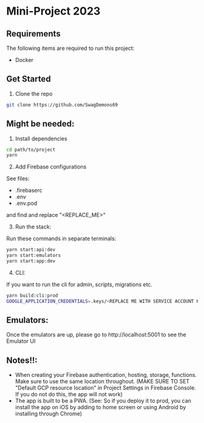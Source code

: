 # Mini-Project 2023

## Requirements

The following items are required to run this project:

- Docker


## Get Started


1. Clone the repo

```sh
git clone https://github.com/SwagDemons69
```
## Might be needed:

1. Install dependencies

```sh
cd path/to/project
yarn
```

2. Add Firebase configurations

See files:

- .firebaserc
- .env
- .env.pod

and find and replace "<REPLACE_ME>"

3. Run the stack:

Run these commands in separate terminals:

```sh
yarn start:api:dev
yarn start:emulators
yarn start:app:dev
```

4. CLI:

If you want to run the cli for admin, scripts, migrations etc.

```sh
yarn build:cli:prod
GOOGLE_APPLICATION_CREDENTIALS=.keys/<REPLACE ME WITH SERVICE ACCOUNT KEY.json> FIRESTORE_EMULATOR_HOST=localhost:5003 node dist/apps/cli/main.js <REPLACE ME WITH COMMAND>
```

## Emulators:

Once the emulators are up, please go to http://localhost:5001 to see the Emulator UI

## Notes!!:

- When creating your Firebase authentication, hosting, storage, functions. Make sure to use the same location throughout. (MAKE SURE TO SET "Default GCP resource location" in Project Settings in Firebase Console. If you do not do this, the app will not work)
- The app is built to be a PWA. (See: So if you deploy it to prod, you can install the app on iOS by adding to home screen or using Android by installing through Chrome)